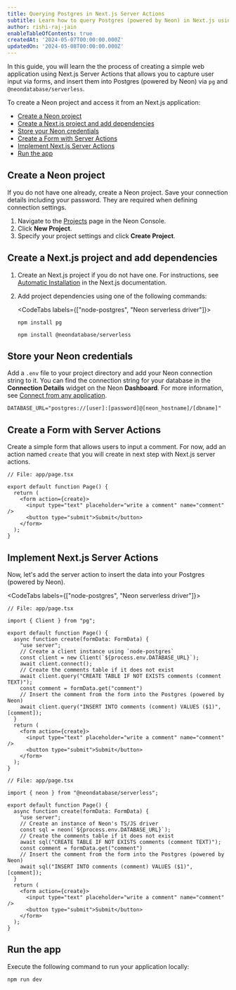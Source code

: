 ```yaml
---
title: Querying Postgres in Next.js Server Actions
subtitle: Learn how to query Postgres (powered by Neon) in Next.js using Server Actions
author: rishi-raj-jain
enableTableOfContents: true
createdAt: '2024-05-07T00:00:00.000Z'
updatedOn: '2024-05-08T00:00:00.000Z'
---
```


In this guide, you will learn the the process of creating a simple web application using Next.js Server Actions that allows you to capture user input via forms, and insert them into Postgres (powered by Neon) via `pg` and `@neondatabase/serverless`.

To create a Neon project and access it from an Next.js application:

- [Create a Neon project](#create-a-neon-project)
- [Create a Next.js project and add dependencies](#create-a-nextjs-project-and-add-dependencies)
- [Store your Neon credentials](#store-your-neon-credentials)
- [Create a Form with Server Actions](#create-a-form-with-server-actions)
- [Implement Next.js Server Actions](#implement-nextjs-server-actions)
- [Run the app](#run-the-app)

## Create a Neon project

If you do not have one already, create a Neon project. Save your connection details including your password. They are required when defining connection settings.

1. Navigate to the [Projects](https://console.neon.tech/app/projects) page in the Neon Console.
2. Click **New Project**.
3. Specify your project settings and click **Create Project**.

## Create a Next.js project and add dependencies

1. Create an Next.js project if you do not have one. For instructions, see [Automatic Installation](https://nextjs.org/docs/getting-started/installation#automatic-installation) in the Next.js documentation.

2. Add project dependencies using one of the following commands:

    <CodeTabs labels={["node-postgres", "Neon serverless driver"]}>

      ```shell
      npm install pg
      ```

      ```shell
      npm install @neondatabase/serverless
      ```

    </CodeTabs>

## Store your Neon credentials

Add a `.env` file to your project directory and add your Neon connection string to it. You can find the connection string for your database in the **Connection Details** widget on the Neon **Dashboard**. For more information, see [Connect from any application](/docs/connect/connect-from-any-app).

```shell shouldWrap
DATABASE_URL="postgres://[user]:[password]@[neon_hostname]/[dbname]"
```

## Create a Form with Server Actions

Create a simple form that allows users to input a comment. For now, add an action named `create` that you will create in next step with Next.js server actions.

```tsx
// File: app/page.tsx

export default function Page() {
  return (
    <form action={create}>
      <input type="text" placeholder="write a comment" name="comment" />
      <button type="submit">Submit</button>
    </form>
  );
}
```

## Implement Next.js Server Actions

Now, let's add the server action to insert the data into your Postgres (powered by Neon).

<CodeTabs labels={["node-postgres", "Neon serverless driver"]}>

  ```tsx {3,6-16}
  // File: app/page.tsx

  import { Client } from "pg";

  export default function Page() {
    async function create(formData: FormData) {
      "use server";
      // Create a client instance using `node-postgres`
      const client = new Client(`${process.env.DATABASE_URL}`);
      await client.connect();
      // Create the comments table if it does not exist
      await client.query("CREATE TABLE IF NOT EXISTS comments (comment TEXT)");
      const comment = formData.get("comment")
      // Insert the comment from the form into the Postgres (powered by Neon)
      await client.query("INSERT INTO comments (comment) VALUES ($1)", [comment]);
    }
    return (
      <form action={create}>
        <input type="text" placeholder="write a comment" name="comment" />
        <button type="submit">Submit</button>
      </form>
    );
  }
  ```

  ```tsx {3,6-15}
  // File: app/page.tsx

  import { neon } from "@neondatabase/serverless";

  export default function Page() {
    async function create(formData: FormData) {
      "use server";
      // Create an instance of Neon's TS/JS driver
      const sql = neon(`${process.env.DATABASE_URL}`);
      // Create the comments table if it does not exist
      await sql("CREATE TABLE IF NOT EXISTS comments (comment TEXT)");
      const comment = formData.get("comment")
      // Insert the comment from the form into the Postgres (powered by Neon)
      await sql("INSERT INTO comments (comment) VALUES ($1)", [comment]);
    }
    return (
      <form action={create}>
        <input type="text" placeholder="write a comment" name="comment" />
        <button type="submit">Submit</button>
      </form>
    );
  }
  ```
</CodeTabs>

## Run the app

Execute the following command to run your application locally:

```shell
npm run dev
```

<NeedHelp />